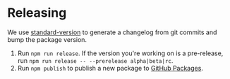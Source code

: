 # Releasing

We use [standard-version](https://github.com/conventional-changelog/standard-version) to generate a changelog from git commits and bump the package version.

1. Run `npm run release`. If the version you're working on is a pre-release, run `npm run release -- --prerelease alpha|beta|rc`.
2. Run `npm publish` to publish a new package to [GitHub Packages](https://github.com/features/packages).
